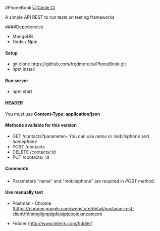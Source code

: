 #PhoneBook [![Circle CI](https://circleci.com/gh/fredmoreira/PhoneBook.svg?style=shield)](https://circleci.com/gh/fredmoreira/PhoneBook)

A simple API REST to run tests on testing frameworks

####Depedencies

* MongoDB
* Node / Npm

#### Setup
* git clone https://github.com/fredmoreira/PhoneBook.git
* npm install

#### Run server

* npm start

#### HEADER

You must use **Content-Type: application/json**

#### Methods available for this version

* GET	  /contacts?parameter=    You can use *name* or *mobilephone* and *homephone*
* POST 	  /contacts 		 
* DELETE  /contacts/:id
* PUT 	  /contacts/_id

##### Comments
* Parameters "name" and "mobilephone" are required in *POST* method.

#### Use manually test

* Postman - Chrome (https://chrome.google.com/webstore/detail/postman-rest-client/fdmmgilgnpjigdojojpjoooidkmcomcm)

* Fiddler (http://www.telerik.com/fiddler)
